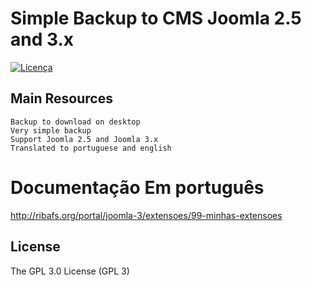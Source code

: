 Simple Backup to CMS Joomla 2.5 and 3.x
======================================

[![Licença](https://img.shields.io/aur/license/yaourt.svg)](https://github.com/ribafs/simplebackup/blob/master/LICENSE)

## Main Resources
    Backup to download on desktop    
    Very simple backup
    Support Joomla 2.5 and Joomla 3.x
    Translated to portuguese and english


# Documentação Em português

http://ribafs.org/portal/joomla-3/extensoes/99-minhas-extensoes


License
-------

The GPL 3.0 License (GPL 3)
